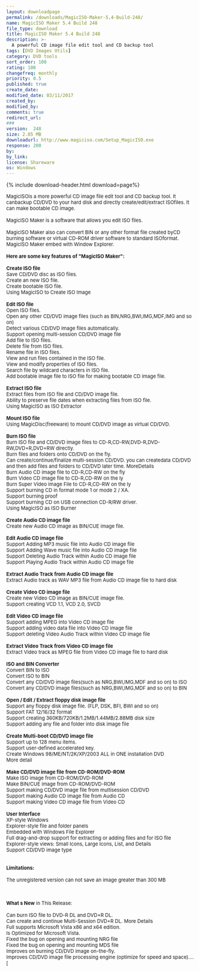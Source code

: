 ```yaml
---
layout: downloadpage
permalink: /downloads/MagicISO-Maker-5,4-Build-248/
name: MagicISO Maker 5.4 Build 248
file_type: download
title: MagicISO Maker 5.4 Build 248
description: >-
  A powerful CD image file edit tool and CD backup tool
tags: [DVD Images Utils]
category: DVD tools
sort_order: 100
rating: 100
changefreq: monthly
priority: 0.5
published: true
create_date: 
modified_date: 03/11/2017
created_by: 
modified_by: 
comments: true
redirect_url: 
### 
version:  248
size: 2.85 MB
downloadurl: http://www.magiciso.com/Setup_MagicISO.exe
response: 200
by: 
by_link: 
license: Shareware
os: Windows
---
```


{% include download-header.html download=page%}

<p style="fix-download-text !important">
<p><font size="2"><p>MagicISOis a more powerful CD image file edit tool and CD backup tool. It canbackup CD/DVD to your hard disk and directly create/edit/extract ISOfiles. It can make bootable CD image. <br />
<br />
MagicISO Maker is a software that allows you edit ISO files.<br />
<br />
MagicISO Maker also can convert BIN or any other format file created byCD burning software or virtual CD-ROM driver software to standard ISOformat. <br />
MagicISO Maker embed with Window Explorer.<br />
<br />
<span><strong>Here are some key features of "MagicISO Maker":</strong></span><br />
<br />
<strong>Create ISO file</strong><br />
Save CD/DVD disc as ISO files. <br />
Create an new ISO file. <br />
Create bootable ISO file. <br />
Using MagicISO to Create ISO Image <br />
<br />
<strong>Edit ISO file</strong><br />
Open ISO files. <br />
Open any other CD/DVD image files (such as BIN,NRG,BWI,IMG,MDF,IMG and so on) <br />
Detect various CD/DVD image files automatically. <br />
Support opening multi-session CD/DVD image file <br />
Add file to ISO files. <br />
Delete file from ISO files. <br />
Rename file in ISO files. <br />
View and run files contained in the ISO file. <br />
View and modify properties of ISO files. <br />
Search file by wildcard characters in ISO file. <br />
Add bootable image file to ISO file for making bootable CD image file. <br />
<br />
<strong>Extract ISO file</strong><br />
Extract files from ISO file and CD/DVD image file. <br />
Ability to preserve file dates when extracting files from ISO file. <br />
Using MagicISO as ISO Extractor <br />
<br />
<strong>Mount ISO file</strong><br />
Using MagicDisc(freeware) to mount CD/DVD image as virtual CD/DVD. <br />
<br />
<strong>Burn ISO </strong><strong>file</strong><br />
Burn ISO file and CD/DVD image files to CD-R,CD-RW,DVD-R,DVD-RW,DVD+R,DVD+RW directly. <br />
Burn files and folders onto CD/DVD on the fly. <br />
Can create/continue/finalize multi-session CD/DVD. you can createdata CD/DVD and then add files and folders to CD/DVD later time. MoreDetails <br />
Burn Audio CD image file to CD-R,CD-RW on the fly <br />
Burn Video CD image file to CD-R,CD-RW on the ly <br />
Burn Super Video image File to CD-R,CD-RW on the ly <br />
Support burning CD in format mode 1 or mode 2 / XA. <br />
Support burning proof <br />
Support burning CD on USB connection CD-R/RW driver. <br />
Using MagicISO as ISO Burner <br />
<br />
<strong>Create Audio CD image file</strong><br />
Create new Audio CD image as BIN/CUE image file. <br />
<br />
<strong>Edit Audio CD image file</strong><br />
Support Adding MP3 music file into Audio CD image file <br />
Support Adding Wave music file into Audio CD image file <br />
Support Deleting Audio Track within Audio CD image file <br />
Support Playing Audio Track within Audio CD image file <br />
<br />
<strong>Extract Audio Track from Audio CD image file</strong><br />
Extract Audio track as WAV MP3 file from Audio CD image file to hard disk <br />
<br />
<strong>Create Video CD image file</strong><br />
Create new Video CD image as BIN/CUE image file. <br />
Support creating VCD 1.1, VCD 2.0, SVCD <br />
<br />
<strong>Edit Video CD image file</strong><br />
Support adding MPEG into Video CD image file <br />
Support adding video data file into Video CD image file <br />
Support deleting Video Audio Track within Video CD image file <br />
<br />
<strong>Extract Video Track from Video CD image file</strong><br />
Extract Video track as MPEG file from Video CD image file to hard disk <br />
<br />
<strong>ISO and BIN Converter </strong><br />
Convert BIN to ISO <br />
Convert ISO to BIN <br />
Convert any CD/DVD image files(such as NRG,BWI,IMG,MDF and so on) to ISO <br />
Convert any CD/DVD image files(such as NRG,BWI,IMG,MDF and so on) to BIN <br />
<br />
<strong>Open / Edit / Extract floppy disk image file </strong><br />
Support any floppy disk image file. (FLP, DSK, BFI, BWI and so on) <br />
Support FAT 12/16/32 format <br />
Support creating 360KB/720KB/1.2MB/1.44MB/2.88MB disk size <br />
Support adding any file and folder into disk image file <br />
<br />
<strong>Create Multi-boot CD/DVD image file </strong><br />
Support up to 128 menu items. <br />
Support user-defined accelerated key. <br />
Create Windows 98/ME/NT/2K/XP/2003 ALL in ONE installation DVD <br />
More detail <br />
<br />
<strong>Make CD/DVD image file from CD-ROM/DVD-ROM</strong><br />
Make ISO image from CD-ROM/DVD-ROM <br />
Make BIN/CUE image from CD-ROM/DVD-ROM <br />
Support making CD/DVD image file from multisession CD/DVD <br />
Support making Audio CD image file from Audio CD <br />
Support making Video CD image file from Video CD <br />
<br />
<strong>User Interface </strong><br />
XP-style Windows <br />
Explorer-style file and folder panels <br />
Embedded with Windows File Explorer <br />
Full drag-and-drop support for extracting or adding files and for ISO file <br />
Explorer-style views: Small Icons, Large Icons, List, and Details <br />
Support CD/DVD image type <br />
<br />
<br />
<span><strong>Limitations:</strong></span><br />
<br />
The unregistered version can not save an image greater than 300 MB </p>
<div class="celltext_big"><br />
<br />
<strong>What s New</strong> in This Release:<br />
<br />
Can burn ISO file to DVD-R DL and DVD+R DL. <br />
Can create and continue Multi-Session DVD+R DL. More Details <br />
Full supports Microsoft Vista x86 and x64 edition. <br />
Is Optimized for Microsoft Vista. <br />
Fixed the bug on opening and mounting NRG file <br />
Fixed the bug on opening and mounting MDS file <br />
Improves on burning CD/DVD image on-the-fly. <br />
Improves CD/DVD image file processing engine (optimize for speed and space).... [</div></p></p>
